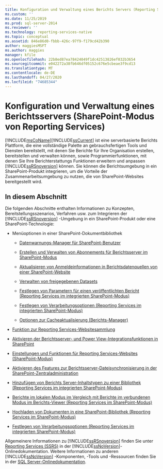 ```yaml
---
title: Konfiguration und Verwaltung eines Berichts Servers (Reporting Services SharePoint-Modus) | Microsoft-Dokumentation
ms.custom: ''
ms.date: 11/25/2019
ms.prod: sql-server-2014
ms.reviewer: ''
ms.technology: reporting-services-native
ms.topic: conceptual
ms.assetid: 846e86d0-fbbb-426c-97f9-f179cd42b390
author: maggiesMSFT
ms.author: maggies
manager: kfile
ms.openlocfilehash: 22b8ed87ea78424049f1dc42513826ef032b3654
ms.sourcegitcommit: e042272a38fb646df05152c676e5cbeae3f9cd13
ms.translationtype: MT
ms.contentlocale: de-DE
ms.lasthandoff: 04/27/2020
ms.locfileid: "74685344"
---
```

# <a name="configuration-and-administration-of-a-report-server-reporting-services-sharepoint-mode"></a>Konfiguration und Verwaltung eines Berichtsservers (SharePoint-Modus von Reporting Services)
  [!INCLUDE[msCoName](../includes/msconame-md.md)][!INCLUDE[ssCurrent](../includes/sscurrent-md.md)] ist eine serverbasierte Berichts Plattform, die eine vollständige Palette an gebrauchsfertigen Tools und Diensten bereitstellt, mit denen Sie Berichte für Ihre Organisation erstellen, bereitstellen und verwalten können, sowie Programmierfunktionen, mit denen Sie Ihre Berichterstattungs Funktionen erweitern und anpassen [!INCLUDE[ssRSnoversion](../includes/ssrsnoversion-md.md)] können. Sie können die Berichtsumgebung in ein SharePoint-Produkt integrieren, um die Vorteile der Zusammenarbeitsumgebung zu nutzen, die von SharePoint-Websites bereitgestellt wird.  
  
## <a name="in-this-section"></a>In diesem Abschnitt  
 Die folgenden Abschnitte enthalten Informationen zu Konzepten, Bereitstellungsszenarios, Verfahren usw. zum Integrieren der [!INCLUDE[ssRSnoversion](../includes/ssrsnoversion-md.md)] -Umgebung in ein SharePoint-Produkt oder eine SharePoint-Technologie:  
  
-   Menüoptionen in einer SharePoint-Dokumentbibliothek  
  
    -   [Datenwarnungs-Manager für SharePoint-Benutzer](../../2014/reporting-services/data-alert-manager-for-sharepoint-users.md)  
  
    -   [Erstellen und Verwalten von Abonnements für Berichtsserver im SharePoint-Modus](subscriptions/create-and-manage-subscriptions-for-sharepoint-mode-report-servers.md)  
  
    -   [Aktualisieren von Anmeldeinformationen in Berichtsdatenquellen von einer SharePoint-Website](report-data/update-credentials-in-report-data-sources-from-a-sharepoint-site.md)  
  
    -   [Verwalten von freigegebenen Datasets](report-data/manage-shared-datasets.md)  
  
    -   [Festlegen von Parametern für einen veröffentlichten Bericht &#40;Reporting Services im integrierten SharePoint-Modus&#41;](report-design/set-parameters-on-a-published-report-sharepoint-integrated-mode.md)  
  
    -   [Festlegen von Verarbeitungsoptionen &#40;Reporting Services im integrierten SharePoint-Modus&#41;](../../2014/reporting-services/set-processing-options-reporting-services-in-sharepoint-integrated-mode.md)  
  
    -   [Optionen zur Cacheaktualisierung &#40;Berichts-Manager&#41;](../../2014/reporting-services/cache-refresh-options-report-manager.md)  
  
-   [Funktion zur Reporting Services-Websitesammlung](../../2014/reporting-services/reporting-services-site-collection-features.md)  
  
-   [Aktivieren der Berichtsserver- und Power View-Integrationsfunktionen in SharePoint](activate-the-report-server-and-power-view-integration-features-in-sharepoint.md)  
  
-   [Einstellungen und Funktionen für Reporting Services-Websites &#40;SharePoint-Modus&#41;](../../2014/reporting-services/reporting-services-site-settings-and-site-features-sharepoint-mode.md)  
  
-   [Aktivieren des Features zur Berichtsserver-Dateisynchronisierung in der SharePoint-Zentraladministration](../../2014/reporting-services/activate-report-server-file-sync-feature-sharepoint-central-administration.md)  
  
-   [Hinzufügen von Berichts Server-Inhaltstypen zu einer Bibliothek &#40;Reporting Services im integrierten SharePoint-Modus&#41;](../../2014/reporting-services/add-reporting-services-content-types-to-a-sharepoint-library.md)  
  
-   [Berichte im lokalen Modus im Vergleich mit Berichte im verbundenen Modus im Berichts-Viewer &#40;Reporting Services im SharePoint-Modus&#41;](../../2014/reporting-services/local-vs-connected-mode-report-viewer-reporting-services-sharepoint-mode.md)  
  
-   [Hochladen von Dokumenten in eine SharePoint-Bibliothek (Reporting Services im SharePoint-Modus)](../../2014/reporting-services/upload-documents-to-a-sharepoint-library-reporting-services-in-sharepoint-mode.md)  
  
-   [Festlegen von Verarbeitungsoptionen &#40;Reporting Services im integrierten SharePoint-Modus&#41;](../../2014/reporting-services/set-processing-options-reporting-services-in-sharepoint-integrated-mode.md)  
  
 Allgemeinere Informationen zu [!INCLUDE[ssRSnoversion](../includes/ssrsnoversion-md.md)] finden Sie unter [Reporting Services &#40;SSRS&#41;](create-deploy-and-manage-mobile-and-paginated-reports.md) in der [!INCLUDE[ssNoVersion](../includes/ssnoversion-md.md)]-Onlinedokumentation. Weitere Informationen zu anderen [!INCLUDE[ssNoVersion](../includes/ssnoversion-md.md)] -Komponenten, -Tools und -Ressourcen finden Sie in der [SQL Server-Onlinedokumentation](../2014-toc/index.yml).  
  
  
